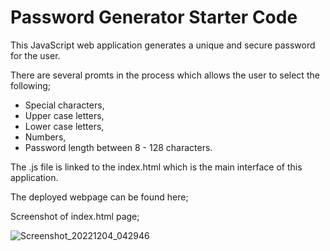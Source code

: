 # Password Generator Starter Code

This JavaScript web application generates a unique and secure password for the user.

There are several promts in the process which allows the user to select the following;
- Special characters,
- Upper case letters,
- Lower case letters,
- Numbers,
- Password length between 8 - 128 characters. 

The .js file is linked to the index.html which is the main interface of this application. 

The deployed webpage can be found here;



Screenshot of index.html page;

![Screenshot_20221204_042946](https://user-images.githubusercontent.com/81959922/205476219-bb2c6f34-ec21-40d1-a237-6a3efe90574e.png)

